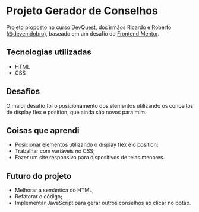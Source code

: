 # Projeto Gerador de Conselhos

Projeto proposto no curso DevQuest, dos irmãos Ricardo e Roberto (<a href="https://www.instagram.com/devemdobro" target="_blank">@devemdobro</a>), baseado em um desafio do <a href="https://www.frontendmentor.io/" target="_blank">Frontend Mentor</a>.

## Tecnologias utilizadas

- HTML
- CSS

## Desafios
O maior desafio foi o posicionamento dos elementos utilizando os conceitos de display flex e position, que ainda são novos para mim.

## Coisas que aprendi
- Posicionar elementos utilizando o display flex e o position;
- Trabalhar com variáveis no CSS;
- Fazer um site responsivo para dispositivos de telas menores.

## Futuro do projeto
- Melhorar a semântica do HTML;
- Refatorar o código;
- Implementar JavaScript para gerar outros conselhos ao clicar no botão.
